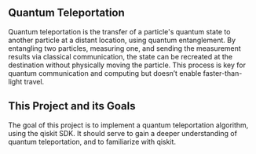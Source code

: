 ## Quantum Teleportation 

Quantum teleportation is the transfer of a particle's quantum state to another particle at a distant location, using quantum entanglement. By entangling two particles, measuring one, and sending the measurement results via classical communication, the state can be recreated at the destination without physically moving the particle. This process is key for quantum communication and computing but doesn’t enable faster-than-light travel.

## This Project and its Goals

The goal of this project is to implement a quantum teleportation algorithm, using the qiskit SDK. It should serve to gain a deeper understanding of quantum teleportation, and to familiarize with qiskit.

